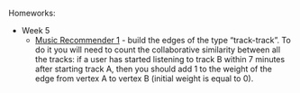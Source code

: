 Homeworks:
* Week 5
  * [Music Recommender 1](https://github.com/badzhafarov/Coursera-Big-Data-for-Data-Engineers/blob/master/Big%20Data%20Analysis/recommender1.ipynb) - build the edges of the type “track-track”. To do it you will need to count the collaborative similarity between all the tracks: if a user has started listening to track B within 7 minutes after starting track A, then you should add 1 to the weight of the edge from vertex A to vertex B (initial weight is equal to 0).
